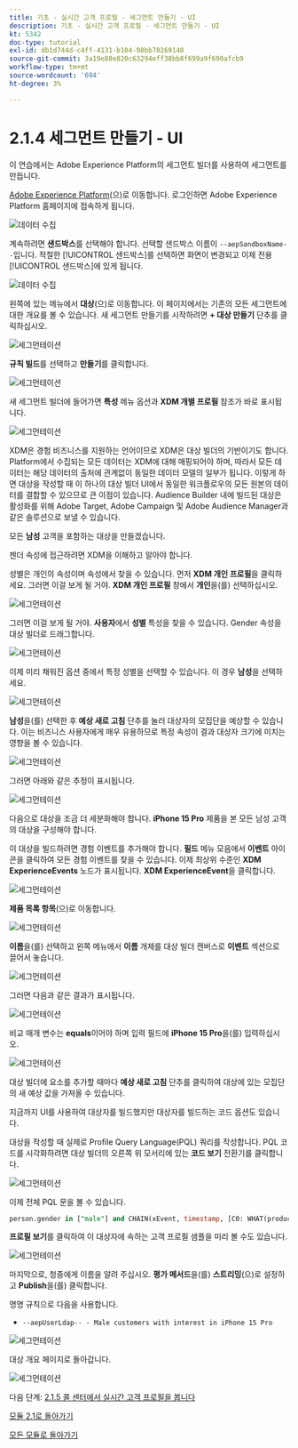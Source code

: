 ```yaml
---
title: 기초 - 실시간 고객 프로필 - 세그먼트 만들기 - UI
description: 기초 - 실시간 고객 프로필 - 세그먼트 만들기 - UI
kt: 5342
doc-type: tutorial
exl-id: db1d744d-c4ff-4131-b104-98bb70269140
source-git-commit: 3a19e88e820c63294eff38bb8f699a9f690afcb9
workflow-type: tm+mt
source-wordcount: '694'
ht-degree: 3%

---
```


# 2.1.4 세그먼트 만들기 - UI

이 연습에서는 Adobe Experience Platform의 세그먼트 빌더를 사용하여 세그먼트를 만듭니다.

[Adobe Experience Platform](https://experience.adobe.com/platform)(으)로 이동합니다. 로그인하면 Adobe Experience Platform 홈페이지에 접속하게 됩니다.

![데이터 수집](./../../../modules/datacollection/module1.2/images/home.png)

계속하려면 **샌드박스**&#x200B;를 선택해야 합니다. 선택할 샌드박스 이름이 ``--aepSandboxName--``입니다. 적절한 [!UICONTROL 샌드박스]를 선택하면 화면이 변경되고 이제 전용 [!UICONTROL 샌드박스]에 있게 됩니다.

![데이터 수집](./../../../modules/datacollection/module1.2/images/sb1.png)

왼쪽에 있는 메뉴에서 **대상**(으)로 이동합니다. 이 페이지에서는 기존의 모든 세그먼트에 대한 개요를 볼 수 있습니다. 새 세그먼트 만들기를 시작하려면 **+ 대상 만들기** 단추를 클릭하십시오.

![세그먼테이션](./images/menuseg.png)

**규칙 빌드**&#x200B;를 선택하고 **만들기**&#x200B;를 클릭합니다.

![세그먼테이션](./images/menusegbr.png)

새 세그먼트 빌더에 들어가면 **특성** 메뉴 옵션과 **XDM 개별 프로필** 참조가 바로 표시됩니다.

![세그먼테이션](./images/segmentationui.png)

XDM은 경험 비즈니스를 지원하는 언어이므로 XDM은 대상 빌더의 기반이기도 합니다. Platform에서 수집되는 모든 데이터는 XDM에 대해 매핑되어야 하며, 따라서 모든 데이터는 해당 데이터의 출처에 관계없이 동일한 데이터 모델의 일부가 됩니다. 이렇게 하면 대상을 작성할 때 이 하나의 대상 빌더 UI에서 동일한 워크플로우의 모든 원본의 데이터를 결합할 수 있으므로 큰 이점이 있습니다. Audience Builder 내에 빌드된 대상은 활성화를 위해 Adobe Target, Adobe Campaign 및 Adobe Audience Manager과 같은 솔루션으로 보낼 수 있습니다.

모든 **남성** 고객을 포함하는 대상을 만들겠습니다.

젠더 속성에 접근하려면 XDM을 이해하고 알아야 합니다.

성별은 개인의 속성이며 속성에서 찾을 수 있습니다. 먼저 **XDM 개인 프로필**&#x200B;을 클릭하세요. 그러면 이걸 보게 될 거야. **XDM 개인 프로필** 창에서 **개인**&#x200B;을(를) 선택하십시오.

![세그먼테이션](./images/person.png)

그러면 이걸 보게 될 거야. **사용자**&#x200B;에서 **성별** 특성을 찾을 수 있습니다. Gender 속성을 대상 빌더로 드래그합니다.

![세그먼테이션](./images/gender.png)

이제 미리 채워진 옵션 중에서 특정 성별을 선택할 수 있습니다. 이 경우 **남성**&#x200B;을 선택하세요.

![세그먼테이션](./images/genderselection.png)

**남성**&#x200B;을(를) 선택한 후 **예상 새로 고침** 단추를 눌러 대상자의 모집단을 예상할 수 있습니다. 이는 비즈니스 사용자에게 매우 유용하므로 특정 속성이 결과 대상자 크기에 미치는 영향을 볼 수 있습니다.

![세그먼테이션](./images/segmentpreview.png)

그러면 아래와 같은 추정이 표시됩니다.

![세그먼테이션](./images/segmentpreviewest.png)

다음으로 대상을 조금 더 세분화해야 합니다. **iPhone 15 Pro** 제품을 본 모든 남성 고객의 대상을 구성해야 합니다.

이 대상을 빌드하려면 경험 이벤트를 추가해야 합니다. **필드** 메뉴 모음에서 **이벤트** 아이콘을 클릭하여 모든 경험 이벤트를 찾을 수 있습니다. 이제 최상위 수준인 **XDM ExperienceEvents** 노드가 표시됩니다. **XDM ExperienceEvent**&#x200B;을 클릭합니다.

![세그먼테이션](./images/findee.png)

**제품 목록 항목**(으)로 이동합니다.

![세그먼테이션](./images/plitems.png)

**이름**&#x200B;을(를) 선택하고 왼쪽 메뉴에서 **이름** 개체를 대상 빌더 캔버스로 **이벤트** 섹션으로 끌어서 놓습니다.

![세그먼테이션](./images/eeweb.png)

그러면 다음과 같은 결과가 표시됩니다.

![세그먼테이션](./images/eewebpdtlname.png)

비교 매개 변수는 **equals**&#x200B;이어야 하며 입력 필드에 **iPhone 15 Pro**&#x200B;을(를) 입력하십시오.

![세그먼테이션](./images/pv.png)

대상 빌더에 요소를 추가할 때마다 **예상 새로 고침** 단추를 클릭하여 대상에 있는 모집단의 새 예상 값을 가져올 수 있습니다.

지금까지 UI를 사용하여 대상자를 빌드했지만 대상자를 빌드하는 코드 옵션도 있습니다.

대상을 작성할 때 실제로 Profile Query Language(PQL) 쿼리를 작성합니다. PQL 코드를 시각화하려면 대상 빌더의 오른쪽 위 모서리에 있는 **코드 보기** 전환기를 클릭합니다.

![세그먼테이션](./images/codeview.png)

이제 전체 PQL 문을 볼 수 있습니다.

```sql
person.gender in ["male"] and CHAIN(xEvent, timestamp, [C0: WHAT(productListItems.exists(name.equals("iPhone 15 Pro", false)))])
```

**프로필 보기**&#x200B;를 클릭하여 이 대상자에 속하는 고객 프로필 샘플을 미리 볼 수도 있습니다.

![세그먼테이션](./images/previewprofilesdtl.png)

마지막으로, 청중에게 이름을 알려 주십시오.
**평가 메서드**&#x200B;을(를) **스트리밍**(으)로 설정하고 **Publish**&#x200B;을(를) 클릭합니다.

명명 규칙으로 다음을 사용합니다.

- `--aepUserLdap-- - Male customers with interest in iPhone 15 Pro`

![세그먼테이션](./images/segmentname.png)

대상 개요 페이지로 돌아갑니다.

![세그먼테이션](./images/savedsegment.png)

다음 단계: [2.1.5 콜 센터에서 실시간 고객 프로필을 봅니다](./ex5.md)

[모듈 2.1로 돌아가기](./real-time-customer-profile.md)

[모든 모듈로 돌아가기](../../../overview.md)
